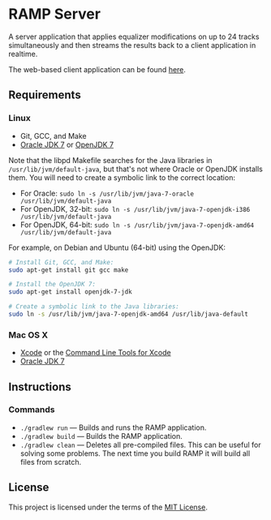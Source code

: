 # RAMP Server

A server application that applies equalizer modifications on up to 24 tracks simultaneously and then streams the results back to a client application in realtime.

The web-based client application can be found [here](https://github.com/mattprice/RAMP-Webapp).

## Requirements

### Linux

* Git, GCC, and Make
* [Oracle JDK 7](http://www.oracle.com/technetwork/java/javase/downloads/index.html) or [OpenJDK 7](http://openjdk.java.net/install/index.html)

Note that the libpd Makefile searches for the Java libraries in `/usr/lib/jvm/default-java`, but that's not where Oracle or OpenJDK installs them. You will need to create a symbolic link to the correct location:

* For Oracle: `sudo ln -s /usr/lib/jvm/java-7-oracle /usr/lib/jvm/default-java`
* For OpenJDK, 32-bit: `sudo ln -s /usr/lib/jvm/java-7-openjdk-i386 /usr/lib/jvm/default-java`
* For OpenJDK, 64-bit: `sudo ln -s /usr/lib/jvm/java-7-openjdk-amd64 /usr/lib/jvm/default-java`

For example, on Debian and Ubuntu (64-bit) using the OpenJDK:
```bash
# Install Git, GCC, and Make:
sudo apt-get install git gcc make

# Install the OpenJDK 7:
sudo apt-get install openjdk-7-jdk

# Create a symbolic link to the Java libraries:
sudo ln -s /usr/lib/jvm/java-7-openjdk-amd64 /usr/lib/java-default
```

### Mac OS X

* [Xcode](http://itunes.apple.com/us/app/xcode/id497799835) or the [Command Line Tools for Xcode](https://developer.apple.com/downloads)
* [Oracle JDK 7](http://www.oracle.com/technetwork/java/javase/downloads/index.html)

## Instructions

### Commands

* `./gradlew run` — Builds and runs the RAMP application.
* `./gradlew build` — Builds the RAMP application.
* `./gradlew clean` — Deletes all pre-compiled files. This can be useful for solving some problems. The next time you build RAMP it will build all files from scratch.

## License

This project is licensed under the terms of the [MIT License](/LICENSE).